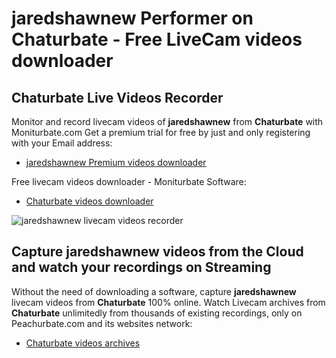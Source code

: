 # jaredshawnew Performer on Chaturbate - Free LiveCam videos downloader

## Chaturbate Live Videos Recorder

Monitor and record livecam videos of **jaredshawnew** from **Chaturbate** with Moniturbate.com
Get a premium trial for free by just and only registering with your Email address:
* [jaredshawnew Premium videos downloader](https://moniturbate.com/request-demo-licence-key.html)

Free livecam videos downloader - Moniturbate Software:
* [Chaturbate videos downloader](https://moniturbate.com/moniturbate-download-software.html)

![jaredshawnew livecam videos recorder](https://peachurnet.com/templates/moniturbate-software.png)


## Capture jaredshawnew videos from the Cloud and watch your recordings on Streaming

Without the need of downloading a software, capture **jaredshawnew** livecam videos from **Chaturbate** 100% online.
Watch Livecam archives from **Chaturbate** unlimitedly from thousands of existing recordings, only on Peachurbate.com and its websites network:
* [Chaturbate videos archives](https://peachurnet.com/)